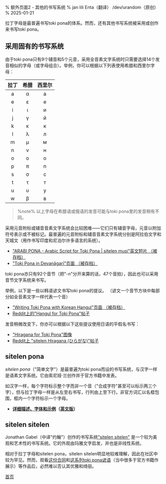 % 额外页面2 - 其他的书写系统
% jan lili Enta（翻译） /dev/urandom（原创）
% 2025-01-21

拉丁字母是最普遍书写toki pona的体系。然而，还有其他书写系统被采用或创作来书写toki pona。

## 采用固有的书写系统

由于toki pona只有9个辅音和5个元音，采用全音素文字系统时只需要选择14个发音相似的字母（或字母组合）。举例，你可以根据以下列表使用希腊和西里尔字母：

| 拉丁 | 希腊 | 西里尔 |
|:-----:|:-----:|:--------:|
| a | α | а |
| e | ε | е |
| i | ι | и |
| j | γ | й |
| k | κ | к |
| l | λ | л |
| m | μ | м |
| n | ν | н |
| o | ο | о |
| p | π | п |
| s | σ | с |
| t | τ | т |
| u | υ | у |
| w | β | в |

> %note%
> 以上字母在希腊语或俄语的发音可能与toki pona里的发音稍有不同。

采用元音附标或辅音音素文字系统会比较困难⸺它们只有辅音字母，元音以附加符号表示或不被标记。最普遍的元音附标和辅音音素文字系统分别是阿拉伯文字和天城文（用作书写印度和尼泊尔许多语言的系统）。

* ["ARABI PONA - Arabic Script for Toki Pona | sitelen musi"英文短片 （被存档）][arabic]
* ["Toki Pona in Devanāgarī"页面 （被存档）][devanagari]

[arabic]:https://web.archive.org/web/20200618130953/https://www.youtube.com/watch?v=Mh9Wypm6pXs
[devanagari]:https://web.archive.org/web/20060727115116/http://www.deadlybrain.org/projects/tokipona/deva_guja.php

toki pona亦只有92个音节（把"-n"分开来算的话，47个音拍），因此也可以采用音节文字系统来书写。

举例，以下是一些以韩语谚文书写toki pona的提议。 （谚文一个音节方块中每部分如全音素文字一样代表一个音）

* ["Writing Toki Pona with Korean Hangul"页面 （被存档）][hangularch]
* [Reddit上的"Hangul for Toki Pona"帖子][hangulred]

[hangularch]:https://web.archive.org/web/20070313181500/http://www.tokipona.bravehost.com/korean.html
[hangulred]:https://www.reddit.com/r/tokipona/comments/8mx951/hangul_for_toki_pona/

发音稍微改变下，你亦可以根据以下这些提议使用日语的平假名书写：

* ["Hiragana for Toki Pona"图像][hiragana1]
* [Reddit上 "sitelen Hiragana (ひらがな)"帖子][hiragana_red]

[hiragana1]:https://www.deviantart.com/derroflcopter/journal/Hiragana-for-Toki-Pona-339541633
[hiragana_red]:https://www.reddit.com/r/tokipona/comments/e7g91u/sitelen_hiragana_%E3%81%B2%E3%82%89%E3%81%8C%E3%81%AA/

## sitelen pona

*sitelen pona*（"简单文字"）是最普遍为toki pona而设的书写系统，与汉字一样是语素文字系统。它由索尼娅·兰创作并于官方书籍中发表。

如汉字一样，每个字符标示整个字而非一个音（"合成字符"甚至可以标示两三个字），但与拉丁字母一样是从左至右书写，行列由上至下行。非官方词汇以名框包围，框内一个字符标示一个字母。

* **[详细描述、字体和示例](zh/sitelen_pona)（[英文版](en/sitelen_pona)）**

## sitelen sitelen

Jonathan Gabel（中译"约翰"）创作的书写系统["sitelen sitelen"](https://jonathangabel.com/toki-pona/)
是一个较为美观和艺术性的书写系统。它的外观由玛雅文字启发，并也是非线性系统。

相对于拉丁字母和sitelen pona，sitelen sitelen明显地较难理解，因此在社区中较为罕见。然而，观看[这份合同](https://www.jonathangabel.com/archive/2012/artworks_lipu-lawa-pi-esun-kama.html)和[这系列toki pona谚语](https://jonathangabel.com/toki-pona/dictionaries/gallery/)（当中很多于官方书籍作展示）等作品后，必然难以否认其优雅和绮丽。

[首页](zh)
